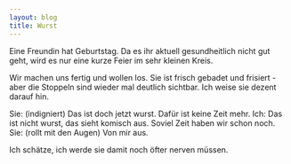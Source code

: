 ```yaml
---
layout: blog
title: Wurst
---
```


Eine Freundin hat Geburtstag. Da es ihr aktuell gesundheitlich nicht gut geht, wird es nur eine kurze Feier im sehr kleinen Kreis.

Wir machen uns fertig und wollen los. Sie ist frisch gebadet und frisiert - aber die Stoppeln sind wieder mal deutlich sichtbar.
Ich weise sie dezent darauf hin.

Sie: (indigniert) <her>Das ist doch jetzt wurst. Dafür ist keine Zeit mehr.</her>
Ich: <me>Das ist nicht wurst, das sieht komisch aus. Soviel Zeit haben wir schon noch.</me>
Sie: (rollt mit den Augen) <her>Von mir aus.</her>

Ich schätze, ich werde sie damit noch öfter nerven müssen.
